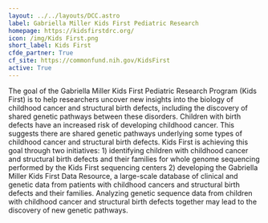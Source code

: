 ```yaml
---
layout: ../../layouts/DCC.astro
label: Gabriella Miller Kids First Pediatric Research
homepage: https://kidsfirstdrc.org/
icon: /img/Kids First.png
short_label: Kids First
cfde_partner: True
cf_site: https://commonfund.nih.gov/KidsFirst
active: True
---
```

The goal of the Gabriella Miller Kids First Pediatric Research Program (Kids First) is to help researchers uncover new insights into the biology of childhood cancer and structural birth defects, including the discovery of shared genetic pathways between these disorders. Children with birth defects have an increased risk of developing childhood cancer. This suggests there are shared genetic pathways underlying some types of childhood cancer and structural birth defects. Kids First is achieving this goal through two initiatives: 1) identifying children with childhood cancer and structural birth defects and their families for whole genome sequencing performed by the Kids First sequencing centers 2) developing the Gabriella Miller Kids First Data Resource, a large-scale database of clinical and genetic data from patients with childhood cancers and structural birth defects and their families. Analyzing genetic sequence data from children with childhood cancer and structural birth defects together may lead to the discovery of new genetic pathways.